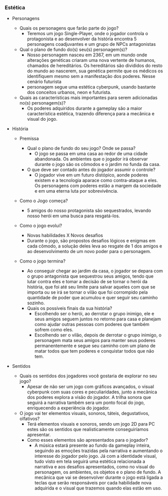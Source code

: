 ### Estética

- Personagens 
    - Quais os personagens que farão parte do jogo?
        - Teremos um jogo Single-Player, onde o jogador controla o protagonista e ao desenvolver da história encontra 5 personagens coadjuvantes e um grupo de NPCs antagonistas 
    - Qual o plano de fundo do(s) seu(s) personagem(s)?
        - Nosso personagem nasceu em 2367, em um mundo onde alterações genéticas criaram uma nova vertente de humanos, chamados de hereditários. Os hereditários são divididos do resto do mundo ao nascerem, sua genética permite que os médicos os identifiquem mesmo sem a manifestação dos poderes. Nesse cenário futurista
        - personagem segue uma estética cyberpunk, usando bastante dos conceitos urbanos, neon e futurista.
    - Quais as características mais importantes para serem adicionadas no(s) personagem(s)?
        - Os poderes adquiridos durante a gameplay são a maior característica estética, trazendo diferença para a mecânica e visual do jogo.

- História

    - Premissa
        - Qual o plano de fundo do seu jogo? Onde se passa?
           - O jogo se passa em uma casa ao redor de uma cidade abandonada. Os ambientes que o jogador irá observar durante o jogo são os cômodos e o jardim no funda da casa.
        - O que deve ser contado antes do jogador assumir o controle?
          - O jogador vive em um futuro distópico, aonde poderes existem e a tecnologia aparace como contra-ataque a eles. Os personagens com poderes estão a margem da sociedade e em uma eterna luta por sobrevivência.     

    - Como o Jogo começa?
       - 5 amigos do nosso protagonista são sequestrados, levando nosso herói em uma busca para resgatá-los.
    - Como o jogo evolui?
        - Novas habilidades X Novos desafios
        - Durante o jogo, são propostos desafios lógicos e enigmas em cada cômodo, a solução deles leva ao resgate de 1 dos amigos e ao desenvolvimento de um novo poder para o personagem.
    - Como o jogo termina?
        - Ao conseguir chegar ao jardim da casa, o jogador se depara com o grupo antagonista que sequestrou seus amigos, tendo que lutar contra eles e tomar a decisão de se tornar o herói da história, que foi até seu limite para salvar aqueles com que se importa ou se irá se tornar o vilão que foi corrompido pela quantidade de poder que acumulou e quer seguir seu caminho sozinho.
        - Quais os possíveis finais da sua história?
            - Escolhendo ser o herói, ao derrotar o grupo inimigo, ele e seus amigos seguem juntos no retorno para casa e planejam como ajudar outras pessoas com poderes que também sofrem como eles.
            - Escolhendo ser o vilão, depois de derrotar o grupo inimigo, o personagem mata seus amigos para manter seus poderes permanentemente e segue seu caminho com um plano de matar todos que tem poderes e conquistar todos que não tem. 

- Sentidos
    - Quais os sentidos dos jogadores você gostaria de explorar no seu jogo?
        - Apesar de não ser um jogo com gráficos avançados, o visual cyberpunk com suas cores e peculiaridades, junto a mecânica dos poderes explora a visão do jogador. A trilha sonora que seguirá a narrativa também sera um ponto focal do jogo, enriquecendo a experiência do jogador.
    - O jogo vai ter elementos visuais, sonoros, táteis, degustativos, olfativos?
        - Terá elementos visuais e sonoros, sendo um jogo 2D para PC estes são os sentidos que realisticamente conseguiríamos apresentar. 
        - Como esses elementos são apresentados para o jogador?
            - A música estará presente ao fundo da gameplay inteira, seguindo as emoções trazidas pela narrativa e aumentando o interesse do jogador pelo jogo. Já com a identidade visual, tudo visto em tela seguirá uma estética relacionada a narrativa e aos desafios apresentados, como no visual do personagem, os ambientes, os objetos e o plano de fundo. A mecânica que vai se desenvolver durante o jogo está ligada a teclas que serão responsáveis por cada habilidade nova adquirida e o visual que trazemos quando elas estão em uso.     
